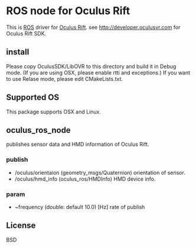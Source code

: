 ROS node for Oculus Rift
=========================
This is [ROS](http://ros.org) driver for [Oculus Rift](http://www.oculusvr.com).
see http://developer.oculusvr.com for Oculus Rift SDK.

install
-----------------
Please copy OculusSDK/LibOVR to this directory and build it in Debug mode.
(If you are using OSX, please enable rtti and exceptions.)
If you want to use Relase mode, please edit CMakeLists.txt.

Supported OS
-----------------
This package supports OSX and Linux.

oculus_ros_node
------------------
publishes sensor data and HMD information of Oculus Rift.

### publish

* /oculus/orientaion (geometry_msgs/Quaternion) orientation of sensor.
* /oculus/hmd_info (oculus_ros/HMDInfo) HMD device info.

### param
* ~frequency (double: default 10.0) [Hz] rate of publish

License
-----------
BSD
